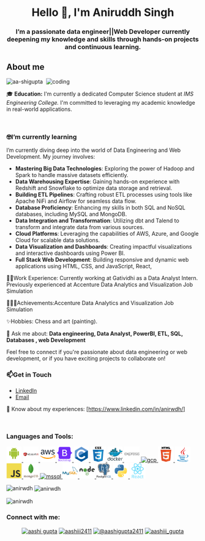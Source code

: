 
<h1 align="center">Hello 👋, I'm Aniruddh Singh</h1> 
<h3 align="center">I’m a passionate data engineer||Web Developer currently deepening my knowledge and skills through hands-on projects and continuous learning.</h3>

##  About me
<div align="left">

<img align="right" alt="coding" width="400" src="https://user-images.githubusercontent.com/55389276/140866485-8fb1c876-9a8f-4d6a-98dc-08c4981eaf70.gif">

<p align="left"> <img src="https://komarev.com/ghpvc/?username=aa-shigupta&label=Profile%20views&color=0e75b6&style=flat" alt="aa-shigupta" /> </p>




<p>🎓 <strong>Education:</strong> I'm currently a dedicated Computer Science student at <em>IMS Engineering College.</em> I'm committed to leveraging my academic knowledge in real-world applications.</p><br/>

<h3>🤓I’m currently learning</h3>
    <p>I’m currently diving deep into the world of Data Engineering and Web Development. My journey involves:</p>
    <ul>
        <li><strong>Mastering Big Data Technologies</strong>: Exploring the power of Hadoop and Spark to handle massive datasets efficiently.</li>
        <li><strong>Data Warehousing Expertise</strong>: Gaining hands-on experience with Redshift and Snowflake to optimize data storage and retrieval.</li>
        <li><strong>Building ETL Pipelines</strong>: Crafting robust ETL processes using tools like Apache NiFi and Airflow for seamless data flow.</li>
        <li><strong>Database Proficiency</strong>: Enhancing my skills in both SQL and NoSQL databases, including MySQL and MongoDB.</li>
        <li><strong>Data Integration and Transformation</strong>: Utilizing dbt and Talend to transform and integrate data from various sources.</li>
        <li><strong>Cloud Platforms</strong>: Leveraging the capabilities of AWS, Azure, and Google Cloud for scalable data solutions.</li>
        <li><strong>Data Visualization and Dashboards</strong>: Creating impactful visualizations and interactive dashboards using Power BI.</li>
        <li><strong>Full Stack Web Development</strong>: Building responsive and dynamic web applications using HTML, CSS, and JavaScript, React, </li>
    </ul>
   
👨‍💻Work Experience: Currently working at Gatividhi as a Data Analyst Intern. <br/>
Previously experienced at Accenture Data Analytics and Visualization Job Simulation <br/>


👩🏻‍🎓Achievements:Accenture Data Analytics and Visualization Job Simulation <br/>


✨Hobbies: Chess and art (painting). <br/>

💬 Ask me about: **Data engineering, Data Analyst, PowerBI, ETL, SQL, Databases , web Development**
<p>Feel free to connect if you're passionate about data engineering or web development, or if you have exciting projects to collaborate on!</p>

  

<h3>📫Get in Touch</h3>
    <ul>
        <li><a href="https://www.linkedin.com/in/anirwdh/">LinkedIn</a></li>
        <li><a href="aniruddhsingh9397@gmail.com">Email</a></li>
    </ul>

📄 Know about my experiences: [https://www.linkedin.com/in/anirwdh/]


</div>

<br/>

<h3 align="left">Languages and Tools:</h3>
<p align="left"> <a href="https://developer.android.com" target="_blank" rel="noreferrer"> <img src="https://raw.githubusercontent.com/devicons/devicon/master/icons/android/android-original-wordmark.svg" alt="android" width="40" height="40"/> </a> <a href="https://angular.io" target="_blank" rel="noreferrer"> <img src="https://raw.githubusercontent.com/devicons/devicon/master/icons/angularjs/angularjs-original-wordmark.svg" alt="angularjs" width="40" height="40"/> </a> <a href="https://aws.amazon.com" target="_blank" rel="noreferrer"> <img src="https://raw.githubusercontent.com/devicons/devicon/master/icons/amazonwebservices/amazonwebservices-original-wordmark.svg" alt="aws" width="40" height="40"/> </a> <a href="https://getbootstrap.com" target="_blank" rel="noreferrer"> <img src="https://raw.githubusercontent.com/devicons/devicon/master/icons/bootstrap/bootstrap-plain-wordmark.svg" alt="bootstrap" width="40" height="40"/> </a> <a href="https://www.cprogramming.com/" target="_blank" rel="noreferrer"> <img src="https://raw.githubusercontent.com/devicons/devicon/master/icons/c/c-original.svg" alt="c" width="40" height="40"/> </a> <a href="https://www.w3schools.com/css/" target="_blank" rel="noreferrer"> <img src="https://raw.githubusercontent.com/devicons/devicon/master/icons/css3/css3-original-wordmark.svg" alt="css3" width="40" height="40"/> </a> <a href="https://www.docker.com/" target="_blank" rel="noreferrer"> <img src="https://raw.githubusercontent.com/devicons/devicon/master/icons/docker/docker-original-wordmark.svg" alt="docker" width="40" height="40"/> </a> <a href="https://expressjs.com" target="_blank" rel="noreferrer"> <img src="https://raw.githubusercontent.com/devicons/devicon/master/icons/express/express-original-wordmark.svg" alt="express" width="40" height="40"/> </a> <a href="https://cloud.google.com" target="_blank" rel="noreferrer"> <img src="https://www.vectorlogo.zone/logos/google_cloud/google_cloud-icon.svg" alt="gcp" width="40" height="40"/> </a> <a href="https://www.w3.org/html/" target="_blank" rel="noreferrer"> <img src="https://raw.githubusercontent.com/devicons/devicon/master/icons/html5/html5-original-wordmark.svg" alt="html5" width="40" height="40"/> </a> <a href="https://www.java.com" target="_blank" rel="noreferrer"> <img src="https://raw.githubusercontent.com/devicons/devicon/master/icons/java/java-original.svg" alt="java" width="40" height="40"/> </a> <a href="https://developer.mozilla.org/en-US/docs/Web/JavaScript" target="_blank" rel="noreferrer"> <img src="https://raw.githubusercontent.com/devicons/devicon/master/icons/javascript/javascript-original.svg" alt="javascript" width="40" height="40"/> </a> <a href="https://www.mongodb.com/" target="_blank" rel="noreferrer"> <img src="https://raw.githubusercontent.com/devicons/devicon/master/icons/mongodb/mongodb-original-wordmark.svg" alt="mongodb" width="40" height="40"/> </a> <a href="https://www.microsoft.com/en-us/sql-server" target="_blank" rel="noreferrer"> <img src="https://www.svgrepo.com/show/303229/microsoft-sql-server-logo.svg" alt="mssql" width="40" height="40"/> </a> <a href="https://www.mysql.com/" target="_blank" rel="noreferrer"> <img src="https://raw.githubusercontent.com/devicons/devicon/master/icons/mysql/mysql-original-wordmark.svg" alt="mysql" width="40" height="40"/> </a> <a href="https://nodejs.org" target="_blank" rel="noreferrer"> <img src="https://raw.githubusercontent.com/devicons/devicon/master/icons/nodejs/nodejs-original-wordmark.svg" alt="nodejs" width="40" height="40"/> </a> <a href="https://www.postgresql.org" target="_blank" rel="noreferrer"> <img src="https://raw.githubusercontent.com/devicons/devicon/master/icons/postgresql/postgresql-original-wordmark.svg" alt="postgresql" width="40" height="40"/> </a> <a href="https://www.python.org" target="_blank" rel="noreferrer"> <img src="https://raw.githubusercontent.com/devicons/devicon/master/icons/python/python-original.svg" alt="python" width="40" height="40"/> </a> <a href="https://reactjs.org/" target="_blank" rel="noreferrer"> <img src="https://raw.githubusercontent.com/devicons/devicon/master/icons/react/react-original-wordmark.svg" alt="react" width="40" height="40"/> </a> </p>

<p><img align="left" src="https://github-readme-stats.vercel.app/api/top-langs?username=anirwdh&show_icons=true&locale=en&layout=compact" alt="anirwdh" /></p>

<p>&nbsp;<img align="center" src="https://github-readme-stats.vercel.app/api?username=anirwdh&show_icons=true&locale=en" alt="anirwdh" /></p>

<p><img align="center" src="https://github-readme-streak-stats.herokuapp.com/?user=anirwdh&" alt="anirwdh" /></p>



<h3 align="left">Connect with me:</h3>
<p align="center">
<a href="https://linkedin.com/in/aashi gupta" target="blank"><img align="center" src="https://raw.githubusercontent.com/rahuldkjain/github-profile-readme-generator/master/src/images/icons/Social/linked-in-alt.svg" alt="aashi gupta" height="30" width="40" /></a>
<a href="https://instagram.com/aashiii2411" target="blank"><img align="center" src="https://raw.githubusercontent.com/rahuldkjain/github-profile-readme-generator/master/src/images/icons/Social/instagram.svg" alt="aashiii2411" height="30" width="40" /></a>
<a href="https://www.hackerrank.com/@aashigupta2411" target="blank"><img align="center" src="https://raw.githubusercontent.com/rahuldkjain/github-profile-readme-generator/master/src/images/icons/Social/hackerrank.svg" alt="@aashigupta2411" height="30" width="40" /></a>
<a href="https://www.leetcode.com/aashiii_gupta" target="blank"><img align="center" src="https://raw.githubusercontent.com/rahuldkjain/github-profile-readme-generator/master/src/images/icons/Social/leet-code.svg" alt="aashiii_gupta" height="30" width="40" /></a>
</p>

